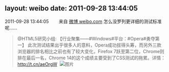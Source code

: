 layout: weibo
date: 2011-09-28 13:44:05
---
2011-09-28 13:44:05  &nbsp;&nbsp;&nbsp;&nbsp;&nbsp;&nbsp; 来自 <a href="http://weibo.com/" rel="nofollow">微博 weibo.com</a>
怎么没罗列更详细的测试标准呢……
>  @HTML5研究小组: 【行业聚集——#Windows#平台：#Opera#勇夺第一】 此次测试结果出乎很多人的意料，Opera成功拔得头筹，而另外三款浏览器的排名相比之前也有了较大变化，Firefox 7跃至第二位，Chrome则排在最后一名，Chrome 14的这个成绩主要受到了CSS测试的拖累。详情：http://t.cn/aeOrgW ​​​
>  ![图片](https://ww1.sinaimg.cn/large/71ec5295tw1dll0uhjatvj.jpg)
